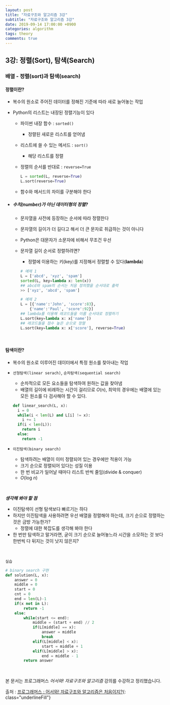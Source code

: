 ```yaml
---
layout: post
title: "자료구조와 알고리즘 3강"
subtitle: "자료구조와 알고리즘 3강"
date: 2019-09-14 17:00:00 +0900
categories: algorithm
tags: theory
comments: true
---
```


## 3강: 정렬(Sort), 탐색(Search)

### 배열 - 정렬(sort)과 탐색(search)



#### 정렬이란?

- 복수의 원소로 주어진 데이터를 정해진 기준에 따라 새로 늘어놓는 작업

- Python의 리스트는 내장된 정렬기능이 있다

  - 파이썬 내장 함수 : `sorted()`

    - 정렬된 새로운 리스트를 얻어냄

  - 리스트에 쓸 수 있는 메서드 : `sort()`

    - 해당 리스트를 정렬

  - 정렬의 순서를 반대로 : `reverse=True`

    ```python
    L = sorted(L, reverse=True)
    L.sort(reverse=True)
    ```

  - 함수와 메서드의 차이를 구분해야 한다

- ##### 수치(number)가 아닌 데이터형의 정렬?

  - 문자열을 사전에 등장하는 순서에 따라 정렬한다

  - 문자열의 길이가 더 길다고 해서 더 큰 문자로 취급하는 것이 아니다

  - Python은 대문자가 소문자에 비해서 무조건 우선

  - 문자열 길이 순서로 정렬하려면?

    - 정렬에 이용하는 키(key)를  지정해서  정렬할 수 있다(**lambda**)

    ```python
    # 예제 1
    L = ['abcd', 'xyz', 'spam']
    sorted(L, key=lambda x: len(x))
    ## abcd와 spam의 순서는 처음 정의했을 순서대로 출력
    >> ['xyz', 'abcd', 'spam']
    
    # 예제 2
    L = [{'name':'John', 'score':83},
        {'name':'Paul', 'score':92}]
    ## lambda를 이용해 레코드들을 이름 순서대로 정렬하기
    L.sort(key=lambda x: x['name'])
    ## 레코드들을 점수 높은 순으로 정렬
    L.sort(key=lambda x: x['score'], reverse=True)
    ```

<br>

#### 탐색이란?

- 복수의 원소로 이루어진 데이터에서 특정 원소를 찾아내는 작업

- `선형탐색(linear serach)`, `순차탐색(sequential search)`

  - 순차적으로 모든 요소들을 탐색하여 원하는 값을 찾아냄
  - 배열의 길이에 비례하는 시간이 걸리므로 _O_(n), 최악의 경우에는 배열에 있는 모든 원소를 다 검사해야 할 수 있다.

  ```python
  def linear_search(L, x):
    i = 0
    while(i < len(L) and L[i] != x):
      i += 1
    if(i < len(L)):
      return i
    else:
      return -1
  ```

- `이진탐색(binary search)`

  - 탐색하려는 배열이 이미 정렬되어 있는 경우에만 적용이 가능
  - 크기 순으로 정렬되어 있다는 성질 이용
  - 한 번 비교가 일어날 때마다 리스트 반씩 줄임(divide & conquer)
  - _O_(log _n_)

<br>

**_생각해 봐야 할 점_**

- 이진탐색이 선형 탐색보다 빠르기는 하다
- 하지만 이진탐색을 사용하려면 우선 배열을 정렬해야 하는데, 크기 순으로 정렬하는것은 금방 가능한가?
  - 정렬에 대한 복잡도를 생각해 봐야 한다
- 한 번만 탐색하고 말거라면, 굳이 크기 순으로 늘어놓느라 시간을 소모하는 것 보다 한번씩 다 뒤지는 것이 낫지 않은지?

<br>

`실습`

```python
# binary search 구현
def solution(L, x):
    answer = 0
    middle = 0
    start = 0
    cnt = 0
    end = len(L)-1
    if(x not in L):
        return -1
    else:
        while(start <= end):
            middle = (start + end) // 2
            if(L[middle] == x):
                answer = middle
                break
            elif(L[middle] < x):
                start = middle + 1
            elif(L[middle] > x):
                end = middle - 1
        return answer
```

<br>

본 문서는 프로그래머스 *어서와! 자료구조와 알고리즘* 강의를 수강하고 정리했습니다.

출처 : [프로그래머스 : 어서와! 자료구조와 알고리즘은 처음이지?](https://programmers.co.kr/learn/courses/57){: class="underlineFill"}